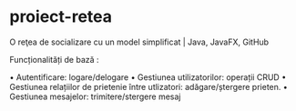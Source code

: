 # proiect-retea
O reţea de socializare cu un model simplificat | Java, JavaFX, GitHub

Funcționalități de bază :

• Autentificare: logare/delogare
• Gestiunea utilizatorilor: operații CRUD
• Gestiunea relațiilor de prietenie între utlizatori: adăgare/ștergere prieten.
• Gestiunea mesajelor: trimitere/stergere mesaj
